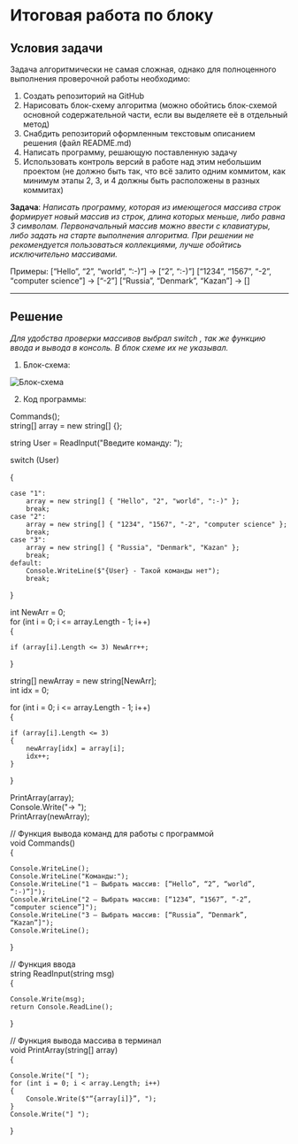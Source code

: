 # Итоговая работа по блоку

## Условия задачи

Задача алгоритмически не самая сложная, однако для полноценного выполнения проверочной работы необходимо:

1. Создать репозиторий на GitHub
2. Нарисовать блок-схему алгоритма (можно обойтись блок-схемой основной содержательной части, если вы выделяете её в отдельный метод)
3. Снабдить репозиторий оформленным текстовым описанием решения (файл README.md)
4. Написать программу, решающую поставленную задачу
5. Использовать контроль версий в работе над этим небольшим проектом (не должно быть так, что всё залито одним коммитом, как минимум этапы 2, 3, и 4 должны быть расположены в разных коммитах)

__Задача__: *Написать программу, которая из имеющегося массива строк формирует новый массив из строк, длина которых меньше, либо равна 3 символам. Первоначальный массив можно ввести с клавиатуры, либо задать на старте выполнения алгоритма. При решении не рекомендуется пользоваться коллекциями, лучше обойтись исключительно массивами.*

Примеры:
[“Hello”, “2”, “world”, “:-)”] → [“2”, “:-)”]
[“1234”, “1567”, “-2”, “computer science”] → [“-2”]
[“Russia”, “Denmark”, “Kazan”] → []

______

## Решение

_Для удобства проверки массивов выбрал switch , так же функцию ввода и вывода в консоль. В блок схеме их не указывал._

1. Блок-схема:

![Блок-схема]("https://github.com/a1exandr96/FinTest1/blob/master/%D0%A1%D0%BA%D1%80%D0%B8%D0%BD.jpeg")

2. Код программы:



Commands();  
string[] array = new string[] {};  

string User = ReadInput("Введите команду: ");  

switch (User)  

{

    case "1":
        array = new string[] { "Hello", "2", "world", ":-)" };
        break;
    case "2":
        array = new string[] { "1234", "1567", "-2", "computer science" };
        break;
    case "3":
        array = new string[] { "Russia", "Denmark", "Kazan" };
        break;
    default:
        Console.WriteLine($"{User} - Такой команды нет");
        break;
}

int NewArr = 0;  
for (int i = 0; i <= array.Length - 1; i++)  
{
   
    if (array[i].Length <= 3) NewArr++;
}

string[] newArray = new string[NewArr];  
int idx = 0;  

for (int i = 0; i <= array.Length - 1; i++)  
{
   
    if (array[i].Length <= 3)
    {
        newArray[idx] = array[i];
        idx++;
    }
}

PrintArray(array);  
Console.Write("→ ");  
PrintArray(newArray);  

// Функция вывода команд для работы с программой  
void Commands()  
{

    Console.WriteLine();
    Console.WriteLine("Команды:");
    Console.WriteLine("1 – Выбрать массив: [“Hello”, “2”, “world”, “:-)”]");
    Console.WriteLine("2 – Выбрать массив: [“1234”, “1567”, “-2”, “computer science”]");
    Console.WriteLine("3 – Выбрать массив: [“Russia”, “Denmark”, “Kazan”]");
    Console.WriteLine();
}

// Функция ввода  
string ReadInput(string msg)  
{
   
    Console.Write(msg);
    return Console.ReadLine();
}

//  Функция вывода массива в терминал  
void PrintArray(string[] array)  
{
   
    Console.Write("[ ");
    for (int i = 0; i < array.Length; i++)
    {
        Console.Write($"“{array[i]}”, ");
    }
    Console.Write("] ");
}
